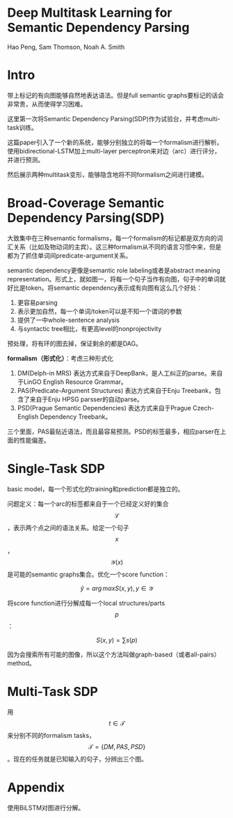 # Deep Multitask Learning for Semantic Dependency Parsing

Hao Peng, Sam Thomson, Noah A. Smith

# Intro

带上标记的有向图能够自然地表达语法。但是full semantic graphs要标记的话会非常贵，从而使得学习困难。

这里第一次将Semantic Dependency Parsing(SDP)作为试验台，并考虑multi-task训练。

这篇paper引入了一个新的系统，能够分别独立的将每一个formalism进行解析。使用bidirectional-LSTM加上multi-layer perceptron来对边（arc）进行评分，并进行预测。

然后展示两种multitask变形，能够隐含地将不同formalism之间进行建模。

# Broad-Coverage Semantic Dependency Parsing(SDP)

大致集中在三种semantic formalisms，每一个formalism的标记都是双方向的词汇关系（比如及物动词的主宾）。这三种formalism从不同的语言习惯中来，但是都为了抓住单词间predicate-argument关系。

semantic dependency更像是semantic role labeling或者是abstract meaning representation。形式上，就如图一，将每一个句子当作有向图，句子中的单词就好比是token。将semantic dependency表示成有向图有这么几个好处：

1. 更容易parsing
2. 表示更加自然，每一个单词/token可以是不知一个谓词的参数
3. 提供了一中whole-sentence analysis
4. 与syntactic tree相比，有更高level的nonprojectivity

预处理，将有环的图去掉，保证剩余的都是DAG。

**formalism（形式化）**：考虑三种形式化

1. DM(Delph-in MRS) 表达方式来自于DeepBank，是人工纠正的parse。来自于LinGO English Resource Grammar。
2. PAS(Predicate-Argument Structures) 表达方式来自于Enju Treebank，包含了来自于Enju HPSG parsser的自动parse。
3. PSD(Prague Semantic Dependencies) 表达方式来自于Prague Czech-English Dependency Treebank。

三个里面，PAS最贴近语法，而且最容易预测。PSD的标签最多，相应parser在上面的性能偏差。

# Single-Task SDP

basic model，每一个形式化的training和prediction都是独立的。

问题定义：每一个arc的标签都来自于一个已经定义好的集合$$\mathcal{L}$$，表示两个点之间的语法关系。给定一个句子$$x$$，$$\mathcal{Y}(x)$$是可能的semantic graphs集合。优化一个score function：

$$\hat y = arg\,max S(x,y), \,y \in \mathcal{Y}$$

将score function进行分解成每一个local structures/parts $$p$$：

$$ S(x,y) = \sum s(p) $$

因为会搜索所有可能的图像，所以这个方法叫做graph-based（或者all-pairs） method。

# Multi-Task SDP

用$$t\in \mathcal{T}$$来分别不同的formalism tasks，$$\mathcal{T} = \{ DM, PAS, PSD \}$$。现在的任务就是已知输入的句子，分辨出三个图。

# Appendix

使用BiLSTM对图进行分解。